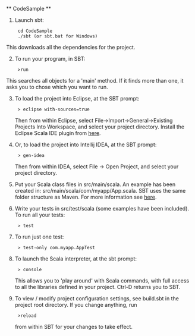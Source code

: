 ** CodeSample **

1. Launch sbt:

        cd CodeSample
        ./sbt (or sbt.bat for Windows)
        
  This downloads all the dependencies for the project.

2. To run your program, in SBT:
   
        >run        
        
  This searches all objects for a 'main' method. If it finds more than one, it asks you to chose which you want to run.

3. To load the project into Eclipse, at the SBT prompt:

        > eclipse with-sources=true
        
   Then from within Eclipse, select File->Import->General->Existing Projects Into Workspace, and select your project directory. 
   Install the Eclipse Scala IDE plugin from [here](http://scala-ide.org/download/current.html).

4. Or, to load the project into Intellij IDEA, at the SBT prompt:
   
        > gen-idea
        
   Then from within IDEA, select File -> Open Project, and select your project directory.

2. Put your Scala class files in src/main/scala. An example has been created in:
src/main/scala/com/myapp/App.scala. SBT uses the same folder structure as Maven. 
For more information see [here](https://github.com/harrah/xsbt/wiki/Getting-Started-Directories).

3. Write your tests in src/test/scala (some examples have been included). To run all your tests:

        > test
        
4. To run just one test:

        > test-only com.myapp.AppTest
        
5. To launch the Scala interpreter, at the sbt prompt:

        > console
        
   This allows you to 'play around' with Scala commands, with full access to all the libraries defined in your project. 
   Ctrl-D returns you to SBT.
   
6. To view / modify project configuration settings, see build.sbt in the project root directory. If you change anything, run

        >reload
        
   from within SBT for your changes to take effect.


